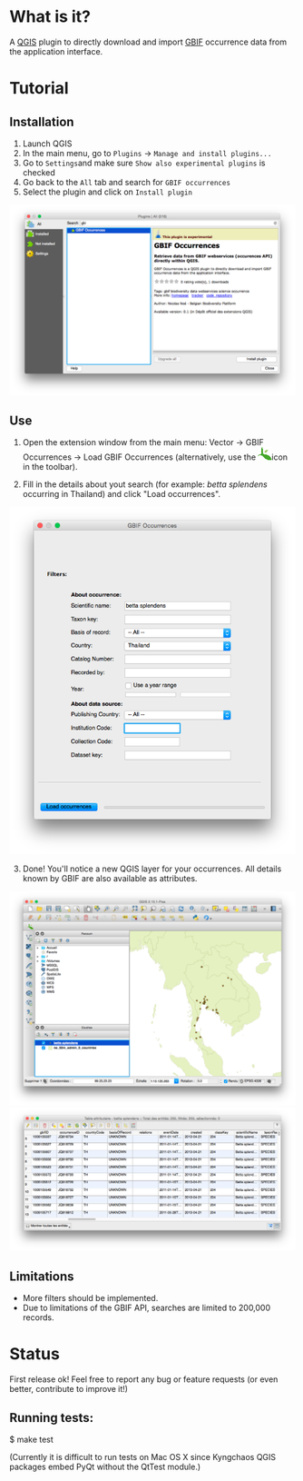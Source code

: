What is it?
===========

A [QGIS](http://www.qgis.org/) plugin to directly download and import [GBIF](http://www.gbif.org) occurrence data from the application interface.

Tutorial
========

Installation
------------

1. Launch QGIS
2. In the main menu, go to `Plugins` -> `Manage and install plugins...`
3. Go to `Settings`and make sure `Show also experimental plugins` is checked
4. Go back to the `All` tab and search for `GBIF occurrences`
5. Select the plugin and click on `Install plugin`

![Plugin install window](./screenshot_install.png)

Use
---

1. Open the extension window from the main menu: Vector -> GBIF Occurrences -> Load GBIF Occurrences (alternatively, use the ![Plugin icon](./icon.png)icon in the toolbar).

2. Fill in the details about yout search (for example: *betta splendens* occurring in Thailand) and click "Load occurrences".

![Main plugin window](./screenshot1.png)

3. Done! You'll notice a new QGIS layer for your occurrences. All details known by GBIF are also available as attributes.

![Occurrences in QGIS](./screenshot2.png)
![Attributes table](./screenshot3.png)

Limitations
-----------

- More filters should be implemented.
- Due to limitations of the GBIF API, searches are limited to 200,000 records.

Status
======

First release ok! Feel free to report any bug or feature requests (or even better, contribute to improve it!)

Running tests:
--------------

$ make test

(Currently it is difficult to run tests on Mac OS X since Kyngchaos QGIS packages embed PyQt without the QtTest module.)
